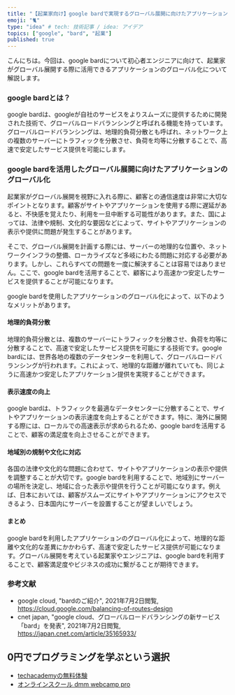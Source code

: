 ```yaml
---
title: "【起業家向け】google bardで実現するグローバル展開に向けたアプリケーションのグローバル化"
emoji: "🐈"
type: "idea" # tech: 技術記事 / idea: アイデア
topics: ["google", "bard", "起業"]
published: true
---
```


こんにちは。今回は、google bardについて初心者エンジニアに向けて、起業家がグローバル展開する際に活用できるアプリケーションのグローバル化について解説します。

### google bardとは？

google bardは、googleが自社のサービスをよりスムーズに提供するために開発された技術で、グローバルロードバランシングと呼ばれる機能を持っています。グローバルロードバランシングは、地理的負荷分散とも呼ばれ、ネットワーク上の複数のサーバーにトラフィックを分散させ、負荷を均等に分散することで、高速で安定したサービス提供を可能にします。

### google bardを活用したグローバル展開に向けたアプリケーションのグローバル化

起業家がグローバル展開を視野に入れる際に、顧客との通信速度は非常に大切なポイントとなります。顧客がサイトやアプリケーションを使用する際に遅延があると、不快感を覚えたり、利用を一旦中断する可能性があります。また、国によっては、法律や規制、文化的な要因などによって、サイトやアプリケーションの表示や提供に問題が発生することがあります。

そこで、グローバル展開を計画する際には、サーバーの地理的な位置や、ネットワークインフラの整備、ローカライズなど多岐にわたる問題に対応する必要があります。しかし、これらすべての問題を一度に解決することは容易ではありません。ここで、google bardを活用することで、顧客により高速かつ安定したサービスを提供することが可能になります。

google bardを使用したアプリケーションのグローバル化によって、以下のようなメリットがあります。

#### 地理的負荷分散

地理的負荷分散とは、複数のサーバーにトラフィックを分散させ、負荷を均等に分散することで、高速で安定したサービス提供を可能にする技術です。google bardには、世界各地の複数のデータセンターを利用して、グローバルロードバランシングが行われます。これによって、地理的な距離が離れていても、同じように高速かつ安定したアプリケーション提供を実現することができます。

#### 表示速度の向上

google bardは、トラフィックを最適なデータセンターに分散することで、サイトやアプリケーションの表示速度を向上することができます。特に、海外に展開する際には、ローカルでの高速表示が求められるため、google bardを活用することで、顧客の満足度を向上させることができます。

#### 地域別の規制や文化に対応

各国の法律や文化的な問題に合わせて、サイトやアプリケーションの表示や提供を調整することが大切です。google bardを利用することで、地域別にサーバーの場所を決定し、地域に合った表示や提供を行うことが可能になります。例えば、日本においては、顧客がスムーズにサイトやアプリケーションにアクセスできるよう、日本国内にサーバーを設置することが望ましいでしょう。

#### まとめ

google bardを利用したアプリケーションのグローバル化によって、地理的な距離や文化的な差異にかかわらず、高速で安定したサービス提供が可能になります。グローバル展開を考えている起業家やエンジニアは、google bardを利用することで、顧客満足度やビジネスの成功に繋がることが期待できます。

### 参考文献

- google cloud, "bardのご紹介", 2021年7月2日閲覧, https://cloud.google.com/balancing-of-routes-design
- cnet japan, "google cloud、グローバルロードバランシングの新サービス「bard」を発表", 2021年7月2日閲覧, https://japan.cnet.com/article/35165933/

## 0円でプログラミングを学ぶという選択
- [techacademyの無料体験](//af.moshimo.com/af/c/click?a_id=2612475&amp;p_id=1555&amp;pc_id=2816&amp;pl_id=22706&amp;url=https%3a%2f%2ftechacademy.jp%2fhtmlcss-trial%3futm_source%3dmoshimo%26utm_medium%3daffiliate%26utm_campaign%3dtextad)
- [オンラインスクール dmm webcamp pro](//af.moshimo.com/af/c/click?a_id=2612482&amp;p_id=1363&amp;pc_id=2297&amp;pl_id=39999&amp;guid=on)

